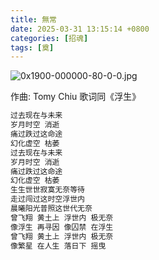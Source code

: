 ```yaml
---
title: 無常
date: 2025-03-31 13:15:14 +0800
categories: [招魂]
tags: [奠]
---
```


![0x1900-000000-80-0-0.jpg](https://b2.235421.xyz/pic/2025/03/c34e11d81c2795806d861f1ac7becf72.jpg)

作曲: Tomy Chiu
歌词同《浮生》

```txt
过去现在与未来
岁月时空 消逝
痛过跌过这命途
幻化虚空 枯萎
过去现在与未来
岁月时空 消逝
痛过跌过这命途
幻化虚空 枯萎
生生世世寂寞无奈等待
走过闯过这时空浮世内
晨曦阳光普照这世代无奈
曾飞翔 黄土上 浮世内 极无奈
像浮生 再寻因 像囚禁 在浮生
曾飞翔 黄土上 浮世内 极无奈
像繁星 在人生 落日下 摇曳
```